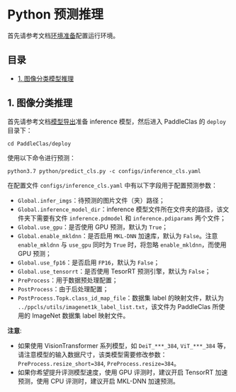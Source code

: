 # Python 预测推理

首先请参考文档[环境准备](../../installation.md)配置运行环境。

## 目录

- [1. 图像分类模型推理](#1)

<a name="1"></a>

## 1. 图像分类推理

首先请参考文档[模型导出](../export_model.md)准备 inference 模型，然后进入 PaddleClas 的 `deploy` 目录下：

```shell
cd PaddleClas/deploy
```

使用以下命令进行预测：

```shell
python3.7 python/predict_cls.py -c configs/inference_cls.yaml
```

在配置文件 `configs/inference_cls.yaml` 中有以下字段用于配置预测参数：
* `Global.infer_imgs`：待预测的图片文件（夹）路径；
* `Global.inference_model_dir`：inference 模型文件所在文件夹的路径，该文件夹下需要有文件 `inference.pdmodel` 和 `inference.pdiparams` 两个文件；
* `Global.use_gpu`：是否使用 GPU 预测，默认为 `True`；
* `Global.enable_mkldnn`：是否启用 `MKL-DNN` 加速库，默认为 `False`。注意 `enable_mkldnn` 与 `use_gpu` 同时为 `True` 时，将忽略 `enable_mkldnn`，而使用 GPU 预测；
* `Global.use_fp16`：是否启用 `FP16`，默认为 `False`；
* `Global.use_tensorrt`：是否使用 TesorRT 预测引擎，默认为 `False`；
* `PreProcess`：用于数据预处理配置；
* `PostProcess`：由于后处理配置；
* `PostProcess.Topk.class_id_map_file`：数据集 label 的映射文件，默认为 `../ppcls/utils/imagenet1k_label_list.txt`，该文件为 PaddleClas 所使用的 ImageNet 数据集 label 映射文件。

**注意**:
* 如果使用 VisionTransformer 系列模型，如 `DeiT_***_384`, `ViT_***_384` 等，请注意模型的输入数据尺寸，该类模型需要修改参数： `PreProcess.resize_short=384`, `PreProcess.resize=384`。
* 如果你希望提升评测模型速度，使用 GPU 评测时，建议开启 TensorRT 加速预测，使用 CPU 评测时，建议开启 MKL-DNN 加速预测。
